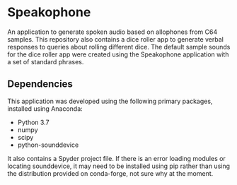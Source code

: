 # Speakophone
An application to generate spoken audio based on allophones from C64 samples.
This repository also contains a dice roller app to generate verbal responses to queries about rolling different dice.  The default sample sounds for the dice roller app were created using the Speakophone application with a set of standard phrases.

## Dependencies
This application was developed using the following primary packages, installed using Anaconda:

* Python 3.7
* numpy
* scipy
* python-sounddevice

It also contains a Spyder project file.  If there is an error loading modules or locating sounddevice, it may need to be installed using pip rather than using the distribution provided on conda-forge, not sure why at the moment.
